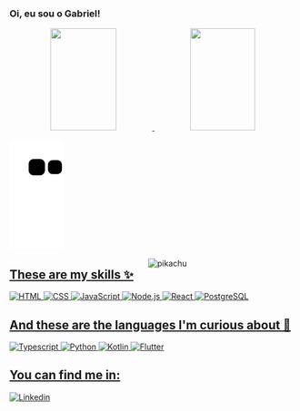 ### Oi, eu sou o Gabriel!

<div align="center">
  <a href="https://github.com/Lgabz">
  <img height="180em" width="48%" src="https://github-readme-stats.vercel.app/api?username=Lgabz&show_icons=true&theme=dark&include_all_commits=true&count_private=true&hide_border=true"/>
  <img height="180em" width="47.5%" src="https://github-readme-stats.vercel.app/api/top-langs/?username=Lgabz&layout=compact&langs_count=7&hide_border=true&theme=dark"/>
</div>
  
![snake gif](https://github.com/Lgabz/Lgabz/blob/output/github-contribution-grid-snake.svg)
  
<img alt="pikachu" align="right" width="260px" src="https://i.pinimg.com/originals/fe/61/dc/fe61dc2b7ef08a538b906eced7fa5cb5.gif" />
  
<div> 
  
   ## These are my skills ✨
  
<div style="display: inline_block" width="47%">
  
  <img alt="HTML" src="https://img.shields.io/badge/HTML5-E34F26?style=for-the-badge&logo=html5&logoColor=white" />
  <img alt="CSS" src="https://img.shields.io/badge/CSS3-1572B6?style=for-the-badge&logo=css3&logoColor=white" />
  <img alt="JavaScript" src="https://img.shields.io/badge/JavaScript-F7DF1E?style=for-the-badge&logo=javascript&logoColor=black" />
  <img alt="Node.js" src="https://img.shields.io/badge/Node.js-43853D?style=for-the-badge&logo=node.js&logoColor=white" />
  <img alt="React" src="https://img.shields.io/badge/React-20232A?style=for-the-badge&logo=react&logoColor=61DAFB" /> 
  <img alt="PostgreSQL" src="https://img.shields.io/badge/PostgreSQL-316192?style=for-the-badge&logo=postgresql&logoColor=white" />
</div>
  
  ## And these are the languages I'm curious about 👀
  
<div style="display: inline_block" width="47%">
  
  <img alt="Typescript" src="https://img.shields.io/badge/TypeScript-007ACC?style=for-the-badge&logo=typescript&logoColor=white" />
  <img alt="Python" src="https://img.shields.io/badge/Python-3776AB?style=for-the-badge&logo=python&logoColor=white" />
  <img alt="Kotlin" src="https://img.shields.io/badge/Kotlin-0095D5?&style=for-the-badge&logo=kotlin&logoColor=white" />
  <img alt="Flutter" src="https://img.shields.io/badge/Flutter-02569B?style=for-the-badge&logo=flutter&logoColor=white" />
</div>
  </div>
  
## You can find me in:
  
[![Linkedin](https://img.shields.io/badge/LinkedIn-0077B5?style=for-the-badge&logo=linkedin&logoColor=white)](https://linkedin.com/in/gabrielluiz000)
